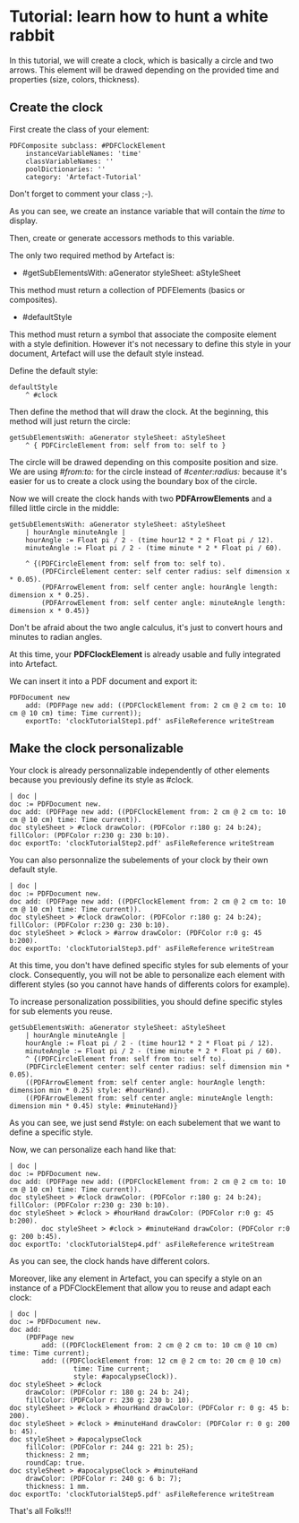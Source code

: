 # Tutorial: learn how to hunt a white rabbit

In this tutorial, we will create a clock, which is basically a circle and two arrows. This element will be drawed depending on the provided time and properties (size, colors, thickness).


## Create the clock

First create the class of your element:

```Smalltalk
PDFComposite subclass: #PDFClockElement
	instanceVariableNames: 'time'
	classVariableNames: ''
	poolDictionaries: ''
	category: 'Artefact-Tutorial'
```

Don't forget to comment your class ;-).

As you can see, we create an instance variable that will contain the *time* to display.

Then, create or generate accessors methods to this variable.

The only two required method by Artefact is:
- #getSubElementsWith: aGenerator styleSheet: aStyleSheet 

This method must return a collection of PDFElements (basics or composites).

- #defaultStyle

This method must return a symbol that associate the composite element with a style definition. However it's not necessary to define this style in your document, Artefact will use the default style instead.

Define the default style:

```Smalltalk
defaultStyle
    ^ #clock
```

Then define the method that will draw the clock.
At the beginning, this method will just return the circle:

```Smalltalk
getSubElementsWith: aGenerator styleSheet: aStyleSheet
	^ { PDFCircleElement from: self from to: self to }
```
The circle will be drawed depending on this composite position and size. We are using *#from:to:* for the circle instead of *#center:radius:* because it's easier for us to create a clock using the boundary box of the circle.

Now we will create the clock hands with two **PDFArrowElements** and a filled little circle in the middle:

```Smalltalk
getSubElementsWith: aGenerator styleSheet: aStyleSheet
	| hourAngle minuteAngle |
	hourAngle := Float pi / 2 - (time hour12 * 2 * Float pi / 12).
	minuteAngle := Float pi / 2 - (time minute * 2 * Float pi / 60).

	^ {(PDFCircleElement from: self from to: self to).
    	(PDFCircleElement center: self center radius: self dimension x * 0.05).
		(PDFArrowElement from: self center angle: hourAngle length: dimension x * 0.25).
		(PDFArrowElement from: self center angle: minuteAngle length: dimension x * 0.45)}
```

Don't be afraid about the two angle calculus, it's just to convert hours and minutes to radian angles.

At this time, your **PDFClockElement** is already usable and fully integrated into Artefact.

We can insert it into a PDF document and export it:

```Smalltalk
PDFDocument new
	add: (PDFPage new add: ((PDFClockElement from: 2 cm @ 2 cm to: 10 cm @ 10 cm) time: Time current));
    exportTo: 'clockTutorialStep1.pdf' asFileReference writeStream
```

## Make the clock personalizable

Your clock is already personnalizable independently of other elements because you previously define its style as #clock.

```Smalltalk
| doc |
doc := PDFDocument new.
doc add: (PDFPage new add: ((PDFClockElement from: 2 cm @ 2 cm to: 10 cm @ 10 cm) time: Time current)).
doc styleSheet > #clock drawColor: (PDFColor r:180 g: 24 b:24); fillColor: (PDFColor r:230 g: 230 b:10).
doc exportTo: 'clockTutorialStep2.pdf' asFileReference writeStream
```
You can also personnalize the subelements of your clock by their own default style.

```Smalltalk
| doc |
doc := PDFDocument new.
doc add: (PDFPage new add: ((PDFClockElement from: 2 cm @ 2 cm to: 10 cm @ 10 cm) time: Time current)).
doc styleSheet > #clock drawColor: (PDFColor r:180 g: 24 b:24); fillColor: (PDFColor r:230 g: 230 b:10).
doc styleSheet > #clock > #arrow drawColor: (PDFColor r:0 g: 45 b:200).
doc exportTo: 'clockTutorialStep3.pdf' asFileReference writeStream
```

At this time, you don't have defined specific styles for sub elements of your clock. Consequently, you will not be able to personalize each element with different styles (so you cannot have hands of differents colors for example).

To increase personalization possibilities, you should define specific styles for sub elements you reuse.

```Smalltalk
getSubElementsWith: aGenerator styleSheet: aStyleSheet
	| hourAngle minuteAngle |
	hourAngle := Float pi / 2 - (time hour12 * 2 * Float pi / 12).
	minuteAngle := Float pi / 2 - (time minute * 2 * Float pi / 60).
	^ {(PDFCircleElement from: self from to: self to).
	(PDFCircleElement center: self center radius: self dimension min * 0.05).
	((PDFArrowElement from: self center angle: hourAngle length: dimension min * 0.25) style: #hourHand).
	((PDFArrowElement from: self center angle: minuteAngle length: dimension min * 0.45) style: #minuteHand)}
```

As you can see, we just send #style: on each subelement that we want to define a specific style.

Now, we can personalize each hand like that:

```Smalltalk
| doc |
doc := PDFDocument new.
doc add: (PDFPage new add: ((PDFClockElement from: 2 cm @ 2 cm to: 10 cm @ 10 cm) time: Time current)).
doc styleSheet > #clock drawColor: (PDFColor r:180 g: 24 b:24); fillColor: (PDFColor r:230 g: 230 b:10).
doc styleSheet > #clock > #hourHand drawColor: (PDFColor r:0 g: 45 b:200).
		doc styleSheet > #clock > #minuteHand drawColor: (PDFColor r:0 g: 200 b:45).
doc exportTo: 'clockTutorialStep4.pdf' asFileReference writeStream
```
As you can see, the clock hands have different colors.

Moreover, like any element in Artefact, you can specify a style on an instance of a PDFClockElement that allow you to reuse and adapt each clock:

```Smalltalk
| doc |
doc := PDFDocument new.
doc add:
    (PDFPage new
        add: ((PDFClockElement from: 2 cm @ 2 cm to: 10 cm @ 10 cm) time: Time current);
        add: ((PDFClockElement from: 12 cm @ 2 cm to: 20 cm @ 10 cm)
                time: Time current;
                style: #apocalypseClock)).
doc styleSheet > #clock
    drawColor: (PDFColor r: 180 g: 24 b: 24);
    fillColor: (PDFColor r: 230 g: 230 b: 10).
doc styleSheet > #clock > #hourHand drawColor: (PDFColor r: 0 g: 45 b: 200).
doc styleSheet > #clock > #minuteHand drawColor: (PDFColor r: 0 g: 200 b: 45).
doc styleSheet > #apocalypseClock
    fillColor: (PDFColor r: 244 g: 221 b: 25);
    thickness: 2 mm;
    roundCap: true.
doc styleSheet > #apocalypseClock > #minuteHand
    drawColor: (PDFColor r: 240 g: 6 b: 7);
    thickness: 1 mm.
doc exportTo: 'clockTutorialStep5.pdf' asFileReference writeStream
```
That's all Folks!!!